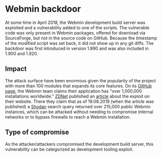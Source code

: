 # Webmin backdoor

At some time in April 2018, the Webmin development build server was exploited and a vulnerability added to one of the scripts. The vulnerable code was only present in Webmin packages, offered for download via SourceForge, but not in the source code on GitHub. Because the timestamp of the modified script was set back, it did not show up in any git diffs. The backdoor was first introduced in version 1.890 and was also included in 1.900 and 1.920.


## Impact

The attack surface have been enormous given the popularity of the project with more than 100 modules that expands its core features. On its [GitHub page](https://github.com/webmin/webmin), the Webmin team claims their application has "over 1,000,000 installations worldwide."
[ZDNet](https://www.zdnet.com/) published an [article](https://www.zdnet.com/article/backdoor-found-in-webmin-a-popular-web-based-utility-for-managing-unix-servers/) about the exploit on their website. There they claim that as of 19.08.2019 (when the article was published) a [Shodan](https://www.shodan.io/) search query returned over 215,000 public Webmin instances, which can be attacked without needing to compromise internal networks or to bypass firewalls to reach a Webmin installation.


## Type of compromise

As the attacker/attackers compromised the development build server, this vulnerability can be categorized as development tooling exploit.
